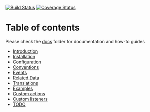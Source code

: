 [![Build Status](https://travis-ci.org/jippi/cakephp-crud.png?branch=develop)](https://travis-ci.org/jippi/cakephp-crud)
[![Coverage Status](https://coveralls.io/repos/jippi/cakephp-crud/badge.png?branch=develop)](https://coveralls.io/r/jippi/cakephp-crud?branch=develop)

# Table of contents

Please check the [docs](docs) folder for documentation and how-to guides

* [Introduction](docs/01-introduction.md)
* [Installation](docs/02-installation.md)
* [Configuration](docs/03-configuration.md)
* [Conventions](docs/04-conventions.md)
* [Events](docs/05-events.md)
* [Related Data](docs/06-related-data.md)
* [Translations](docs/07-translations.md)
* [Examples](docs/10-examples.md)
* [Custom actions](docs/20-custom-actions.md)
* [Custom listeners](docs/30-custom-listeners.md)
* [TODO](docs/99-todo.md)
